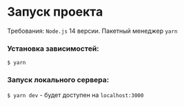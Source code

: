 # Запуск проекта

Требования: `Node.js` 14 версии. Пакетный менеджер `yarn`

### Установка зависимостей:
`$ yarn`

### Запуск локального сервера:
`$ yarn dev` - будет доступен на `localhost:3000`
